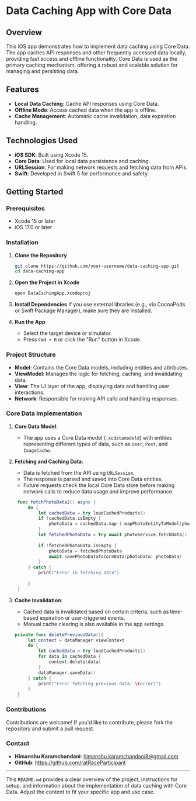# Data Caching App with Core Data

## Overview

This iOS app demonstrates how to implement data caching using Core Data. The app caches API responses and other frequently accessed data locally, providing fast access and offline functionality. Core Data is used as the primary caching mechanism, offering a robust and scalable solution for managing and persisting data.

## Features

- **Local Data Caching**: Cache API responses using Core Data.
- **Offline Mode**: Access cached data when the app is offline.
- **Cache Management**: Automatic cache invalidation, data expiration handling.

## Technologies Used

- **iOS SDK**: Built using Xcode 15.
- **Core Data**: Used for local data persistence and caching.
- **URLSession**: For making network requests and fetching data from APIs.
- **Swift**: Developed in Swift 5 for performance and safety.

## Getting Started

### Prerequisites

- Xcode 15 or later
- iOS 17.0 or later

### Installation

1. **Clone the Repository**
   ```bash
   git clone https://github.com/your-username/data-caching-app.git
   cd data-caching-app
   ```

2. **Open the Project in Xcode**
   ```bash
   open DataCachingApp.xcodeproj
   ```

3. **Install Dependencies**
   If you use external libraries (e.g., via CocoaPods or Swift Package Manager), make sure they are installed.

4. **Run the App**
   - Select the target device or simulator.
   - Press `Cmd + R` or click the "Run" button in Xcode.

### Project Structure

- **Model**: Contains the Core Data models, including entities and attributes.
- **ViewModel**: Manages the logic for fetching, caching, and invalidating data.
- **View**: The UI layer of the app, displaying data and handling user interactions.
- **Network**: Responsible for making API calls and handling responses.

### Core Data Implementation

1. **Core Data Model**:
   - The app uses a Core Data model (`.xcdatamodeld`) with entities representing different types of data, such as `User`, `Post`, and `ImageCache`.

2. **Fetching and Caching Data**:
   - Data is fetched from the API using `URLSession`.
   - The response is parsed and saved into Core Data entities.
   - Future requests check the local Core Data store before making network calls to reduce data usage and improve performance.

   ```swift
    func fetchPhotoData2() async {
        do {
            let cachedData = try loadCachedProducts()
            if !cachedData.isEmpty {
                photoData = cachedData.map { mapPhotoEntityToModel(photoEntity: $0) }
            } 
            let fetchedPhotoData = try await photoService.fetchData()
            
            if !fetchedPhotoData.isEmpty {
                photoData = fetchedPhotoData
                await savePhotoDataToCoreData(photoData: photoData)
            }
        } catch {
            print("Error in fetching data")
            
        }
    }
   ```

3. **Cache Invalidation**:
   - Cached data is invalidated based on certain criteria, such as time-based expiration or user-triggered events.
   - Manual cache clearing is also available in the app settings.

   ```swift
   private func deletePreviousData(){
        let context = dataManager.viewContext
        do {
            let cachedData = try loadCachedProducts()
            for data in cachedData {
                context.delete(data)
            }
            dataManager.saveData()
        } catch {
            print("Error fetching previous data: \(error)")
        }
    }
   ```


### Contributions

Contributions are welcome! If you'd like to contribute, please fork the repository and submit a pull request.

### Contact

- **Himanshu Karamchandani**: himanshu.karamchandani8@gmail.com
- **GitHub**: https://github.com/ratRaceParticipant

---

This `README.md` provides a clear overview of the project, instructions for setup, and information about the implementation of data caching with Core Data. Adjust the content to fit your specific app and use case.

